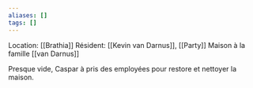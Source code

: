 ```yaml
---
aliases: []
tags: []
---
```

Location: [[Brathia]]
Résident: [[Kevin van Darnus]], [[Party]]
Maison à la famille [[van Darnus]]

Presque vide, Caspar à pris des employées pour restore et nettoyer la maison.
